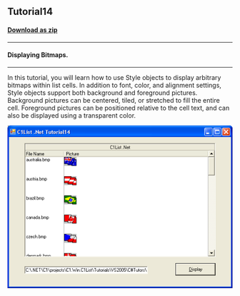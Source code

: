 ## Tutorial14
#### [Download as zip](https://grapecity.github.io/DownGit/#/home?url=https://github.com/GrapeCity/ComponentOne-WinForms-Samples/tree/master/NetFramework\List\VB\Tutorials\Tutorial14)
____
#### Displaying Bitmaps.
____
In this tutorial, you will learn how to use Style objects to display arbitrary bitmaps within list cells.
In addition to font, color, and alignment settings, Style objects support both background and foreground pictures.
Background pictures can be centered, tiled, or stretched to fill the entire cell.
Foreground pictures can be positioned relative to the cell text, and can also be displayed using a transparent color.

![screenshot](screenshot.PNG)
